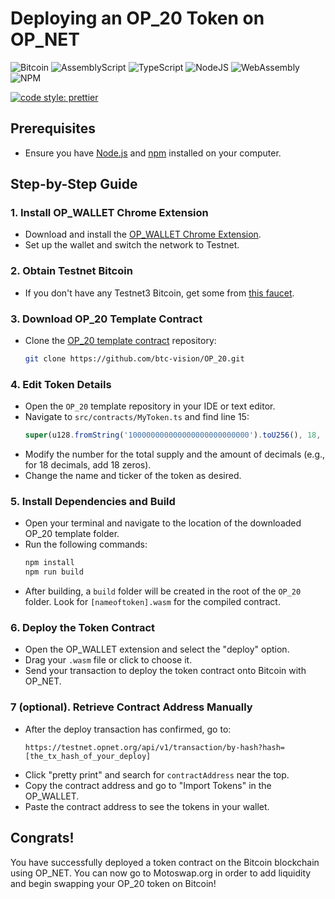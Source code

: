 # Deploying an OP_20 Token on OP_NET

![Bitcoin](https://img.shields.io/badge/Bitcoin-000?style=for-the-badge&logo=bitcoin&logoColor=white)
![AssemblyScript](https://img.shields.io/badge/assembly%20script-%23000000.svg?style=for-the-badge&logo=assemblyscript&logoColor=white)
![TypeScript](https://img.shields.io/badge/TypeScript-007ACC?style=for-the-badge&logo=typescript&logoColor=white)
![NodeJS](https://img.shields.io/badge/Node%20js-339933?style=for-the-badge&logo=nodedotjs&logoColor=white)
![WebAssembly](https://img.shields.io/badge/WebAssembly-654FF0?style=for-the-badge&logo=webassembly&logoColor=white)
![NPM](https://img.shields.io/badge/npm-CB3837?style=for-the-badge&logo=npm&logoColor=white)

[![code style: prettier](https://img.shields.io/badge/code_style-prettier-ff69b4.svg?style=flat-square)](https://github.com/prettier/prettier)

## Prerequisites

- Ensure you have [Node.js](https://nodejs.org/) and [npm](https://www.npmjs.com/) installed on your computer.

## Step-by-Step Guide

### 1. Install OP_WALLET Chrome Extension

- Download and install the [OP_WALLET Chrome Extension](#).
- Set up the wallet and switch the network to Testnet.

### 2. Obtain Testnet Bitcoin

- If you don't have any Testnet3 Bitcoin, get some from [this faucet](https://bitcoinfaucet.uo1.net/).

### 3. Download OP_20 Template Contract

- Clone the [OP_20 template contract](https://github.com/btc-vision/OP_20) repository:
  ```sh
  git clone https://github.com/btc-vision/OP_20.git
  ```

### 4. Edit Token Details

- Open the `OP_20` template repository in your IDE or text editor.
- Navigate to `src/contracts/MyToken.ts` and find line 15:
  ```typescript
  super(u128.fromString('100000000000000000000000000').toU256(), 18, 'MyToken', 'TOKEN');
  ```
- Modify the number for the total supply and the amount of decimals (e.g., for 18 decimals, add 18 zeros).
- Change the name and ticker of the token as desired.

### 5. Install Dependencies and Build

- Open your terminal and navigate to the location of the downloaded OP_20 template folder.
- Run the following commands:
  ```sh
  npm install
  npm run build
  ```
- After building, a `build` folder will be created in the root of the `OP_20` folder. Look for `[nameoftoken].wasm` for the compiled contract.

### 6. Deploy the Token Contract

- Open the OP_WALLET extension and select the "deploy" option.
- Drag your `.wasm` file or click to choose it.
- Send your transaction to deploy the token contract onto Bitcoin with OP_NET.

### 7 (optional). Retrieve Contract Address Manually

- After the deploy transaction has confirmed, go to:
  ```
  https://testnet.opnet.org/api/v1/transaction/by-hash?hash=[the_tx_hash_of_your_deploy]
  ```
- Click "pretty print" and search for `contractAddress` near the top.
- Copy the contract address and go to "Import Tokens" in the OP_WALLET.
- Paste the contract address to see the tokens in your wallet.

## Congrats!

You have successfully deployed a token contract on the Bitcoin blockchain using OP_NET. You can now go to Motoswap.org in order to add liquidity and begin swapping your OP_20 token on Bitcoin!
